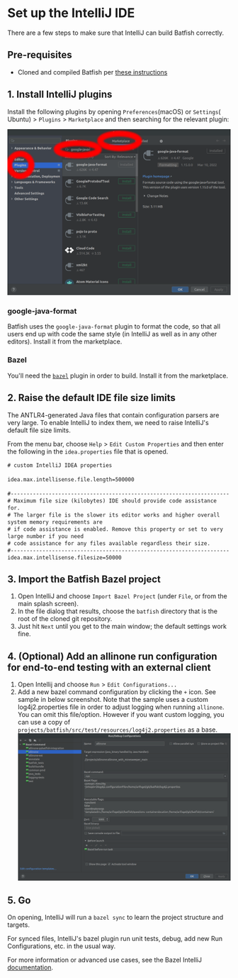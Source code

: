 # Set up the IntelliJ IDE

There are a few steps to make sure that IntelliJ can build Batfish correctly.

## Pre-requisites

* Cloned and compiled Batfish per [these instructions](../building_and_running/README.md)

## 1. Install IntelliJ plugins

Install the following plugins by opening `Preferences`(macOS) or `Settings`(
Ubuntu) > `Plugins` > `Marketplace` and then
searching for the relevant plugin:

![](intellij_install_plugins.png)

### google-java-format

Batfish uses the `google-java-format` plugin to format the code, so that all users end up with code
the same style (in IntelliJ as well as in any other editors). Install it from the marketplace.

### Bazel

You'll need the [`bazel`](https://plugins.jetbrains.com/plugin/8609-bazel) plugin in order to build.
Install it from the marketplace.

## 2. Raise the default IDE file size limits

The ANTLR4-generated Java files that contain configuration parsers are very large. To enable
IntelliJ to index them, we need to raise IntelliJ's default file size limits.

From the menu bar, choose `Help` > `Edit Custom Properties` and then enter the following in
the `idea.properties` file that is opened.

```
# custom IntelliJ IDEA properties

idea.max.intellisense.file.length=500000

#---------------------------------------------------------------------
# Maximum file size (kilobytes) IDE should provide code assistance for.
# The larger file is the slower its editor works and higher overall system memory requirements are
# if code assistance is enabled. Remove this property or set to very large number if you need
# code assistance for any files available regardless their size.
#---------------------------------------------------------------------
idea.max.intellisense.filesize=50000
```

## 3. Import the Batfish Bazel project

1. Open IntelliJ and choose `Import Bazel Project` (under `File`, or from the main splash screen).
1. In the file dialog that results, choose the `batfish` directory that is the root of the cloned
   git repository.
1. Just hit `Next` until you get to the main window; the default settings work fine.

## 4. (Optional) Add an allinone run configuration for end-to-end testing with an external client

1. Open Intellij and choose `Run` > `Edit Configurations...`
2. Add a new bazel command configuration by clicking the `+` icon. See sample in below screenshot.
   Note that the sample uses a custom log4j2.properties file in order to adjust logging when
   running `allinone`. You can omit this file/option. However if you want custom logging, you
   can use a copy of `projects/batfish/src/test/resources/log4j2.properties` as a base.
   ![](intellij-allinone-run-configuration.png)

## 5. Go

On opening, IntelliJ will run a `bazel sync` to learn the project structure and targets.

For synced files, IntelliJ's bazel plugin run unit tests, debug, add new Run Configurations, etc. in
the usual way.

For more information or advanced use cases, see the Bazel
IntelliJ [documentation](https://ij.bazel.build/docs/bazel-plugin.html).
